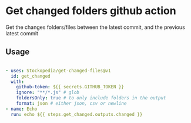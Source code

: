 # Get changed folders github action

Get the changes folders/files between the latest commit, and the previous latest commit

## Usage

```yaml

- uses: Stockopedia/get-changed-files@v1
  id: get_changed
  with:
    github-token: ${{ secrets.GITHUB_TOKEN }}
    ignore: "**/*.js" # glob
    foldersOnly: true # to only include folders in the output
    format: json # either json, csv or newline
- name: Echo
  run: echo ${{ steps.get_changed.outputs.changed }}
```
